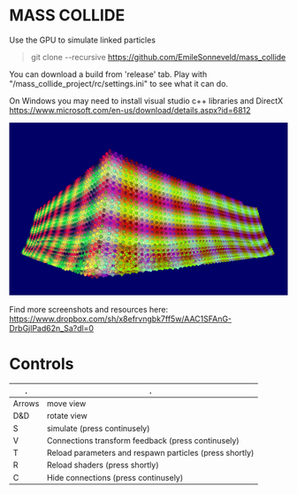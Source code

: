 MASS COLLIDE
============
Use the GPU to simulate linked particles

> git clone --recursive https://github.com/EmileSonneveld/mass_collide

You can download a build from 'release' tab.
Play with "/mass_collide_project/rc/settings.ini" to see what it can do.

On Windows you may need to install visual studio c++ libraries and DirectX https://www.microsoft.com/en-us/download/details.aspx?id=6812

[![cover_photo](https://github.com/EmileSonneveld/mass_collide/blob/master/cover_photo.png)](https://www.youtube.com/watch?v=zjyPBzLIbAY)

Find more screenshots and resources here:
https://www.dropbox.com/sh/x8efrvngbk7ff5w/AAC1SFAnG-DrbGjlPad62n_Sa?dl=0


Controls
========

. | .
------ | ------
Arrows | move view
D&D    | rotate view
S      | simulate (press continusely)
V      | Connections transform feedback (press continusely)
T      | Reload parameters and respawn particles (press shortly)
R      | Reload shaders (press shortly)
C      | Hide connections (press continusely)
